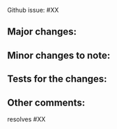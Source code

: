 Github issue: #XX

**Major changes:**
- 

**Minor changes to note:**
- 

**Tests for the changes:**
- 

**Other comments:**
- 

resolves #XX

